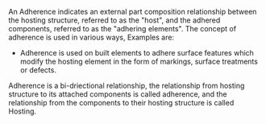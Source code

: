 An Adherence indicates an external part composition relationship between the hosting structure, referred to as the "host", and the adhered components, referred to as the "adhering elements". The concept of adherence is used in various ways, Examples are:

* Adherence is used on built elements to adhere surface features which modify the hosting element in the form of markings, surface treatments or defects.

Adherence is a bi-driectional relationship, the relationship from hosting structure to its attached components is called adherence, and the relationship from the components to their hosting structure is called Hosting.
